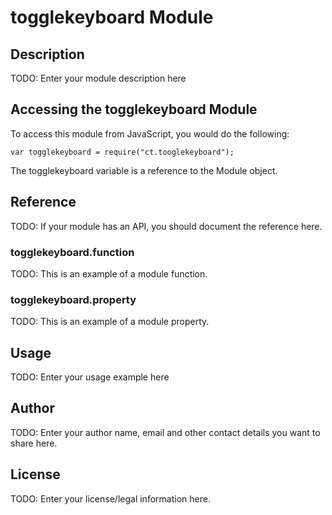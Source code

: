 # togglekeyboard Module

## Description

TODO: Enter your module description here

## Accessing the togglekeyboard Module

To access this module from JavaScript, you would do the following:

    var togglekeyboard = require("ct.tooglekeyboard");

The togglekeyboard variable is a reference to the Module object.

## Reference

TODO: If your module has an API, you should document
the reference here.

### togglekeyboard.function

TODO: This is an example of a module function.

### togglekeyboard.property

TODO: This is an example of a module property.

## Usage

TODO: Enter your usage example here

## Author

TODO: Enter your author name, email and other contact
details you want to share here.

## License

TODO: Enter your license/legal information here.
